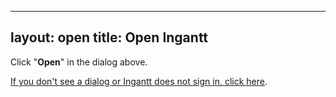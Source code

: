 <!-- deprecated -->
---
layout: open
title: Open Ingantt
---

Click "**Open**" in the dialog above.

<p><a id="redirectLink" href="#" onclick="redirectToDesktop()">If you don't see a dialog or Ingantt does not sign in, click here</a>.</p>

<script type="text/javascript">

function getFragmentParameter(paramName) {
  const fragment = window.location.hash.substring(1);
  const params = new URLSearchParams(fragment);
  return params.get(paramName);
}

let appLinkUrl = '';

function redirectToDesktop() {
  if (appLinkUrl === '') {
    const appLinkScheme = "ingantt-scheme";
    const appLinkAuthority = "ingantt.com";
    const idToken = getFragmentParameter("id_token");
    const accessToken = getFragmentParameter("access_token");
    appLinkUrl = `${appLinkScheme}://${appLinkAuthority}/google-auth?access_token=${accessToken}&id_token=${idToken}`;
    const linkElement = document.getElementById('redirectLink');
    if (linkElement) {
      linkElement.href = appLinkUrl;
      linkElement.removeAttribute('onclick');
    }
  }
  setTimeout(() => {
    window.location.href = appLinkUrl;
  }, 100);
  return false;
}

window.onload = redirectToDesktop;
</script>
